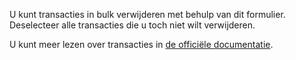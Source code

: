U kunt transacties in bulk verwijderen met behulp van dit formulier. Deselecteer alle transacties die u toch niet wilt verwijderen.

U kunt meer lezen over transacties in [de officiële documentatie](https://firefly-iii.readthedocs.io/en/latest/concepts/transactions.html).